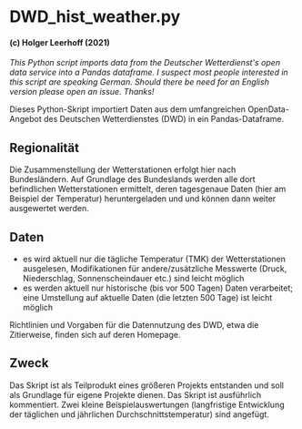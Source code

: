 # DWD_hist_weather.py

#### (c) Holger Leerhoff (2021)

*This Python script imports data from the Deutscher Wetterdienst's open data service into a Pandas dataframe. I suspect most people interested in this script are speaking German. Should there be need for an English version please open an issue. Thanks!*

Dieses Python-Skript importiert Daten aus dem umfangreichen OpenData-Angebot des Deutschen Wetterdienstes (DWD) in ein Pandas-Dataframe.

## Regionalität
Die Zusammenstellung der Wetterstationen erfolgt hier nach Bundesländern. Auf Grundlage des Bundeslands werden alle dort befindlichen Wetterstationen ermittelt, deren tagesgenaue Daten (hier am Beispiel der Temperatur)  heruntergeladen und und können dann weiter ausgewertet werden.

## Daten
- es wird aktuell nur die tägliche Temperatur (TMK) der Wetterstationen ausgelesen, Modifikationen für andere/zusätzliche Messwerte (Druck, Niederschlag, Sonnenscheindauer etc.) sind leicht möglich
- es werden aktuell nur historische (bis vor 500 Tagen) Daten verarbeitet; eine Umstellung auf aktuelle Daten (die letzten 500 Tage) ist leicht möglich

Richtlinien und Vorgaben für die Datennutzung des DWD, etwa die Zitierweise, finden sich auf deren Homepage.

## Zweck
Das Skript ist als Teilprodukt eines größeren Projekts entstanden und soll als Grundlage für eigene Projekte dienen. Das Skript ist ausführlich kommentiert. Zwei kleine Beispielauswertungen (langfristige Entwicklung der täglichen und jährlichen Durchschnittstemperatur) sind angefügt.

